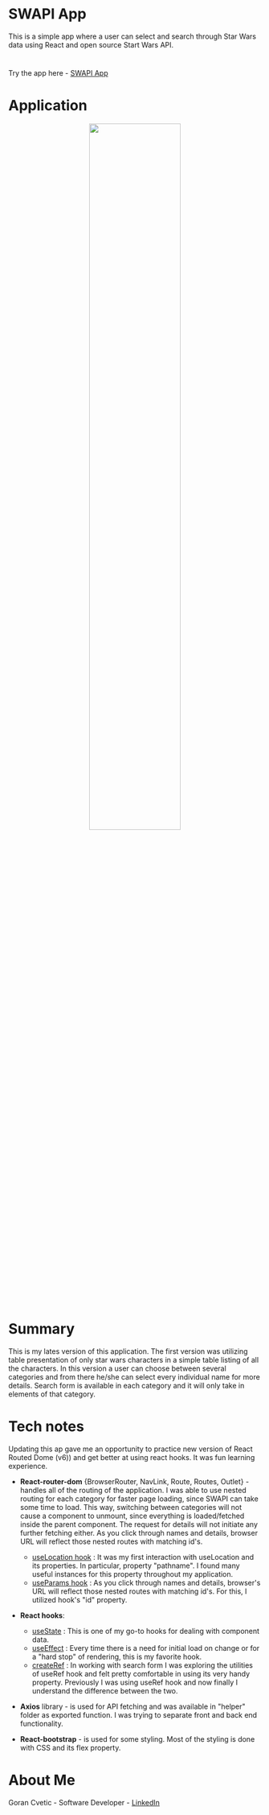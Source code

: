 # SWAPI App
This is a simple app where a user can select and search through Star Wars data using React and open source Start Wars API.

#
Try the app here - [SWAPI App](     )

# Application 
<p align="center"><img src="https://user-images.githubusercontent.com/80366503/196071175-3d0ec79d-5cb1-45e4-ae8c-f5626a7f0549.gif" width="60%" ></p>

# Summary
This is my lates version of this application. The first version was utilizing table presentation of only star wars characters in a simple table listing of all the characters. In this version a user can choose between several categories and from there he/she can select every individual name for more details. Search form is available in each category and it will only take in elements of that category. 

# Tech notes
Updating this ap gave me an opportunity to practice new version of React Routed Dome (v6)) and get better at using react hooks. It was fun learning experience.

- **React-router-dom** {BrowserRouter, NavLink, Route, Routes, Outlet} - handles all of the routing of the application. I was able to use nested routing for each         category  for faster page loading, since SWAPI can take some time to load. This way, switching between categories will not cause a component to unmount, since         everything is loaded/fetched inside the parent component. The request for details will not initiate any further fetching either. As you click through names and         details, browser URL will reflect those nested routes with matching id's.

   - <ins>useLocation hook</ins> : It was my first interaction with useLocation and its properties. In particular, property "pathname". I found many useful instances   for this  property  throughout my application.
   - <ins>useParams hook</ins> : As you click through names and details, browser's URL will reflect those nested routes with matching id's. For this, I utilized hook's                                 "id" property.

- **React hooks**:
    - <ins>useState</ins> : This is one of my go-to hooks for dealing with component data.
    - <ins>useEffect</ins> : Every time there is a need for initial load on change or for a "hard stop" of rendering, this is my favorite hook.
    - <ins>createRef</ins> : In working with search form I was exploring the utilities of useRef hook and felt pretty comfortable in using its very handy property.                                  Previously I was using useRef hook and now finally I understand the difference between the two.

- **Axios** library - is used for API fetching and was available in "helper" folder as exported function. I was trying to separate front and back end functionality.

- **React-bootstrap** - is used for some styling. Most of the styling is done with CSS and its flex property.

# About Me
Goran Cvetic - Software Developer - [LinkedIn](https://www.linkedin.com/in/goran-cvetic-9aaa4288/) 
